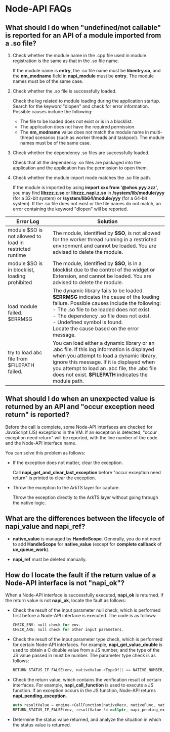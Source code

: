 # Node-API FAQs

## What should I do when "undefined/not callable" is reported for an API of a module imported from a .so file?

1. Check whether the module name in the .cpp file used in module registration is the same as that in the .so file name.
   
   If the module name is **entry**, the .so file name must be **libentry.so**, and the **nm_modname** field in **napi_module** must be **entry**. The module names must be of the same case.
   
2. Check whether the .so file is successfully loaded.

   Check the log related to module loading during the application startup. Search for the keyword "dlopen" and check for error information. Possible causes include the following:

   - The file to be loaded does not exist or is in a blocklist.
   - The application does not have the required permission. 
   - The **nm_modname** value does not match the module name in multi-thread scenarios (such as worker threads and taskpool). The module names must be of the same case.

3. Check whether the dependency .so files are successfully loaded.

   Check that all the dependency .so files are packaged into the application and the application has the permission to open them.

4. Check whether the module import mode matches the .so file path.

   If the module is imported by using **import xxx from '\@ohos.yyy.zzz'**, you may find **libzzz.z.so** or **libzzz_napi.z.so** in **/system/lib/module/yyy** (for a 32-bit system) or **/system/lib64/module/yyy** (for a 64-bit system). If the .so file does not exist or the file names do not match, an error containing the keyword "dlopen" will be reported.

    

| **Error Log**| **Solution**|
| -------- | -------- |
| module $SO is not allowed to load in restricted runtime | The module, identified by **$SO**, is not allowed for the worker thread running in a restricted environment and cannot be loaded. You are advised to delete the module.|
| module $SO is in blocklist, loading prohibited | The module, identified by **$SO**, is in a blocklist due to the control of the widget or Extension, and cannot be loaded. You are advised to delete the module. |
| load module failed. $ERRMSG | The dynamic library fails to be loaded. **$ERRMSG** indicates the cause of the loading failure. Possible causes include the following:<br>- The .so file to be loaded does not exist.<br>- The dependency .so file does not exist. <br>- Undefined symbol is found. <br>Locate the cause based on the error message.|
| try to load abc file from $FILEPATH failed. | You can load either a dynamic library or an .abc file. If this log information is displayed when you attempt to load a dynamic library, ignore this message. If it is displayed when you attempt to load an .abc file, the .abc file does not exist. **$FILEPATH** indicates the module path. |

## What should I do when an unexpected value is returned by an API and "occur exception need return" is reported?

Before the call is complete, some Node-API interfaces are checked for JavaScript (JS) exceptions in the VM. If an exception is detected, "occur exception need return" will be reported, with the line number of the code and the Node-API interface name.

You can solve this problem as follows:

- If the exception does not matter, clear the exception.
  
  Call **napi_get_and_clear_last_exception** before "occur exception need return" is printed to clear the exception.
  
- Throw the exception to the ArkTS layer for capture.

  Throw the exception directly to the ArkTS layer without going through the native logic.

## What are the differences between the lifecycle of napi_value and napi_ref?

- **native_value** is managed by **HandleScope**. Generally, you do not need to add **HandleScope** for **native_value** (except for **complete callback** of **uv_queue_work**).

- **napi_ref** must be deleted manually.

## How do I locate the fault if the return value of a Node-API interface is not "napi_ok"?

When a Node-API interface is successfully executed, **napi_ok** is returned. If the return value is not **napi_ok**, locate the fault as follows:

- Check the result of the input parameter null check, which is performed first before a Node-API interface is executed. The code is as follows:

  ```cpp
  CHECK_ENV: null check for env.
  CHECK_ARG: null check for other input parameters.
  ```

- Check the result of the input parameter type check, which is performed for certain Node-API interfaces. For example, **napi_get_value_double** is used to obtain a C double value from a JS number, and the type of the JS value passed in must be number. The parameter type check is as follows:

  ```cpp
  RETURN_STATUS_IF_FALSE(env, nativeValue->TypeOf() == NATIVE_NUMBER, napi_number_expected);
  ```

- Check the return value, which contains the verification result of certain interfaces. For example, **napi_call_function** is used to execute a JS function. If an exception occurs in the JS function, Node-API returns **napi_pending_exception**.

  ```cpp
  auto resultValue = engine->CallFunction(nativeRecv, nativeFunc, nativeArgv, argc);
  RETURN_STATUS_IF_FALSE(env, resultValue != nullptr, napi_pending_exception)
  ```

- Determine the status value returned, and analyze the situation in which the status value is returned.
